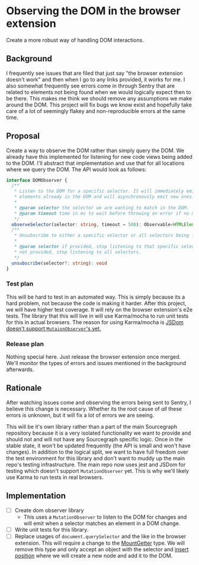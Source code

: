 # Observing the DOM in the browser extension

Create a more robust way of handling DOM interactions.

## Background

I frequently see issues that are filed that just say "the browser
extension doesn't work" and then when I go to any links provided, it
works for me. I also somewhat frequently see errors come in through
Sentry that are related to elements not being found when we would
logically expect then to be there. This makes me think we should remove
any assumptions we make around the DOM. This project will fix bugs we
know exist and hopefully take care of a lot of seemingly flakey and
non-reproducible errors at the same time.

## Proposal

Create a way to observe the DOM rather than simply query the DOM. We
already have this implemented for listening for new code views being
added to the DOM. I'll abstract that implementation and use that for all
locations where we query the DOM. The API would look as follows:

```typescript
interface DOMObserver {
  /**
   * Listen to the DOM for a specific selector. It will immediately emit all
   * elements already in the DOM and will asynchronously emit new ones added.
   *
   * @param selector the selector we are wanting to match in the DOM.
   * @param timeout time in ms to wait before throwing an error if no matches are found.
   */
  observeSelector(selector: string, timeout = 500): Observable<HTMLElement>
  /**
   * Unsubscribe to either a specific selector or all selectors being listened to.
   *
   * @param selector if provided, stop listening to that specific selector. If
   * not provided, stop listening to all selectors.
   */
  unsubscribe(selector?: string): void
}
```

### Test plan

This will be hard to test in an automated way. This is simply because its a
hard problem, not because the code is making it harder. After this project,
we will have higher test coverage. It will rely on the browser extension's
e2e tests. The library that this will live in will use Karma/mocha to run
unit tests for this in actual browsers. The reason for using Karma/mocha is
[JSDom doesn't support `MutaionObserver`'s
yet.](https://github.com/jsdom/jsdom/pull/2398)

### Release plan

Nothing special here. Just release the browser extension once merged.
We'll monitor the types of errors and issues mentioned in the background
afterwards.

## Rationale

After watching issues come and observing the errors being sent to
Sentry, I believe this change is necessary. Whether its the root cause
of *all* these errors is unknown, but it will fix a lot of errors we are
seeing.

This will be it's own library rather than a part of the main Sourcegraph
repository because it is a very isolated functionality we want to provide and
should not and will not have any Sourcegraph specific logic. Once in the stable
state, it won't be updated frequently (the API is small and won't have changes).
In addition to the logical split, we want to have full freedom over the test
environment for this library and don't want to muddy up the main repo's testing
infrastructure. The main repo now uses jest and JSDom for testing which doesn't
support `MutationObserver` yet. This is why we'll likely use Karma to run tests
in real browsers.

## Implementation

- [ ] Create dom observer library
  - This uses a `MutationObserver` to listen to the DOM for changes
        and will emit when a selector matches an element in a DOM
        change.
- [ ] Write unit tests for this library.
- [ ] Replace usages of `document.querySelector` and the like in the
    browser extension. This will require a change to the
    [MountGetter](https://sourcegraph.com/github.com/sourcegraph/sourcegraph/-/blob/client/browser/src/libs/code_intelligence/code_intelligence.tsx#L109:8)
    type. We will remove this type and only accept an object with the selector
    and [insert
    position](https://developer.mozilla.org/en-US/docs/Web/API/Element/insertAdjacentElement#Parameters)
    where we will create a new node and add it to the DOM.
